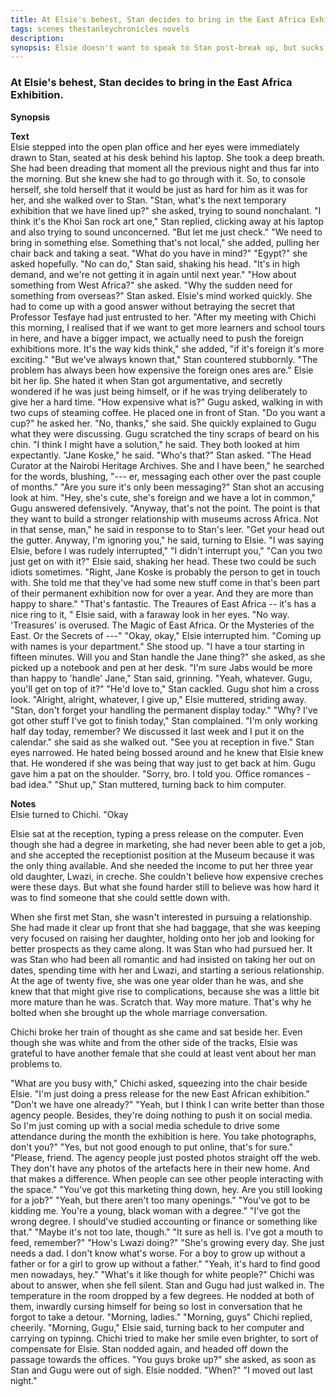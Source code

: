 ```yaml
---
title: At Elsie's behest, Stan decides to bring in the East Africa Exhibition.
tags: scenes thestanleychronicles novels 
description: 
synopsis: Elsie doesn't want to speak to Stan post-break up, but sucks it up and asks him about bringing in a new temp ex. He suggests E. Africa. Gugu has a connect - Jane Koske. Ends with Elsie saying she's leaving early and Stan's handling the tours that afternoon.
---
```

### At Elsie's behest, Stan decides to bring in the East Africa Exhibition.

**Synopsis**  


**Text**  
Elsie stepped into the open plan office and her eyes were immediately drawn to Stan, seated at his desk behind his laptop. She took a deep breath. She had been dreading that moment all the previous night and thus far into the morning. But she knew she had to go through with it. So, to console herself, she told herself that it would be just as hard for him as it was for her, and she walked over to Stan.
"Stan, what's the next temporary exhibition that we have lined up?" she asked, trying to sound nonchalant.
"I think it's the Khoi San rock art one," Stan replied, clicking away at his laptop and also trying to sound unconcerned. "But let me just check."
"We need to bring in something else. Something that's not local," she added, pulling her chair back and taking a seat.
"What do you have in mind?"
"Egypt?" she asked hopefully.
"No can do," Stan said, shaking his head. "It's in high demand, and we're not getting it in again until next year."
"How about something from West Africa?" she asked.
"Why the sudden need for something from overseas?" Stan asked.
Elsie's mind worked quickly. She had to come up with a good answer without betraying the secret that Professor Tesfaye had just entrusted to her. "After my meeting with Chichi this morning, I realised that if we want to get more learners and school tours in here, and have a bigger impact, we actually need to push the foreign exhibitions more. It's the way kids think," she added, "if it's foreign it's more exciting."
"But we've always known that," Stan countered stubbornly. "The problem has always been how expensive the foreign ones ares are." Elsie bit her lip. She hated it when Stan got argumentative, and secretly wondered if he was just being himself, or if he was trying deliberately to give her a hard time.
"How expensive what is?" Gugu asked, walking in with two cups of steaming coffee. He placed one in front of Stan.  "Do you want a cup?" he asked her.
"No,  thanks," she said. She quickly explained to Gugu what they were discussing. Gugu scratched the tiny scraps of beard on his chin. 
"I think I might have a solution," he said. They both looked at him expectantly.
"Jane Koske," he said.
"Who's that?" Stan asked.
"The Head Curator at the Nairobi Heritage Archives. She and I have been," he searched for the words, blushing, "--- er, messaging each other over the past couple of months."
"Are you sure it's only been messaging?" Stan shot an accusing look at him. "Hey, she's cute, she's foreign and we have a lot in common," Gugu answered defensively. "Anyway, that's not the point. The point is that they want to build a stronger relationship with museums across Africa. Not in that sense, man," he said in response to to Stan's leer. "Get your head out the gutter. Anyway, I'm ignoring you," he said, turning to Elsie. "I was saying Elsie, before I was rudely interrupted,"
"I didn't interrupt you,"
"Can you two just get on with it?" Elsie said, shaking her head. These two could be such idiots sometimes.
"Right, Jane Koske is probably the person to get in touch with. She told me that they've had some new stuff come in that's been part of their permanent exhibition now for over a year. And they are more than happy to share."
"That's fantastic. The Treaures of East Africa -- it's has a nice ring to it, " Elsie said, with a faraway look in her eyes.
"No way. 'Treasures' is overused. The Magic of East Africa. Or the Mysteries of the East. Or the Secrets of ---"
"Okay, okay," Elsie interrupted him. "Coming up with names is your department." She stood up. "I have a tour starting in fifteen minutes. Will you and Stan handle the Jane thing?" she asked, as she picked up a notebook and pen at her desk. 
"I'm sure Jabs would be more than happy to 'handle' Jane," Stan said, grinning.
"Yeah, whatever. Gugu, you'll get on top of it?"
"He'd love to," Stan cackled. Gugu shot him a cross look.
"Alright, alright, whatever, I give up," Elsie muttered, striding away. "Stan, don't forget your handling the permanent display today."
"Why? I've got other stuff I've got to finish today," Stan complained.
"I'm only working half day today, remember? We discussed it last week and I put it on the calendar." she said as she walked out. "See you at reception in five."
Stan eyes narrowed. He hated being bossed around and he knew that Elsie knew that. He wondered if she was being that way just to get back at him. Gugu gave him a pat on the shoulder. 
"Sorry, bro. I told you. Office romances - bad idea."
"Shut up," Stan muttered, turning back to him computer.


**Notes**  
Elsie turned to Chichi. 
"Okay

Elsie sat at the reception, typing a press release on the computer. Even though she had a degree in marketing, she had never been able to get a job, and she accepted the receptionist position at the Museum because it was the only thing available. And she needed the income to put her three year old daughter, Lwazi, in creche. She couldn't believe how expensive creches were these days. But what she found harder still to believe was how hard it was to find someone that she could settle down with.

When she first met Stan, she wasn't interested in pursuing a relationship. She had made it clear up front that she had baggage, that she was keeping very focused on raising her daughter, holding onto her job and looking for better prospects as they came along. It was Stan who had pursued her. It was Stan who had been all romantic and had insisted on taking her out on dates, spending time with her and Lwazi, and starting a serious relationship. At the age of twenty five, she was one year older than he was, and she knew that that might give rise to complications, because she was a little bit more mature than he was. Scratch that. Way more mature. That's why he bolted when she brought up the whole marriage conversation.

Chichi broke her train of thought as she came and sat beside her. Even though she was white and from the other side of the tracks, Elsie was grateful to have another female that she could at least vent about her man problems to.

"What are you busy with," Chichi asked, squeezing into the chair beside Elsie.
"I'm just doing a press release for the new East African exhibition."
"Don't we have one already?"
"Yeah, but I think I can write better than those agency people. Besides, they're doing nothing to push it on social media. So I'm just coming up with a social media schedule to drive some attendance during the month the exhibition is here. You take photographs, don't you?"
"Yes, but not good enough to put online, that's for sure."
"Please, friend. The agency people just posted photos straight off the web. They don't have any photos of the artefacts here in their new home. And that makes a difference. When people can see other people interacting with the space."
"You've got this marketing thing down, hey. Are you still looking for a job?"
"Yeah, but there aren't too many openings."
"You've got to be kidding me. You're a young, black woman with a degree."
"I've got the wrong degree. I should've studied accounting or finance or something like that."
"Maybe it's not too late, though."
"It sure as hell is. I've got a mouth to feed, remember?"
"How's Lwazi doing?" 
"She's growing every day. She just needs a dad. I don't know what's worse. For a boy to grow up without a father or for a girl to grow up without a father."
"Yeah, it's hard to find good men nowadays, hey."
"What's it like though for white people?"
Chichi was about to answer, when she fell silent. Stan and Gugu had just walked in. The temperature in the room dropped by a few degrees.  He nodded at both of them, inwardly cursing himself for being so lost in conversation that he forgot to take a detour. 
"Morning, ladies."
"Morning, guys" Chichi replied, cheerily.  "Morning, Gugu," Elsie said, turning back to her computer and carrying on typinng. Chichi tried to make her smile even brighter, to sort of compensate for Elsie. Stan nodded again, and headed off down the passage towards the offices.
"You guys broke up?" she asked, as soon as Stan and Gugu were out of sigh. Elsie nodded.
"When?"
"I moved out last night."